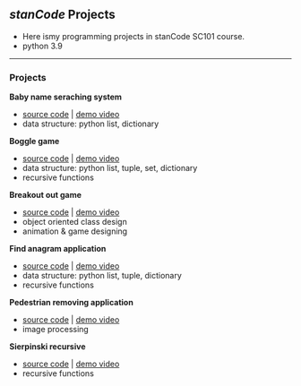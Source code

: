 
## _stanCode_ Projects
- Here ismy programming projects in stanCode SC101 course.
- python 3.9


---
### Projects

**Baby name seraching system**
- [source code](https://github.com/surfsunx/stanCodeProjects/tree/main/baby_name_searching_system) | [demo video](https://www.youtube.com/watch?v=9JIc0CZwsa4&list=PL6FWNwNPGCE56gP3lxhYPLoUbqE_unUiP&index=4)
- data structure: python list, dictionary

**Boggle game**
- [source code](https://github.com/surfsunx/stanCodeProjects/tree/main/boggle_game_solver) | [demo video](https://www.youtube.com/watch?v=gbLlbpOppzA&list=PL6FWNwNPGCE56gP3lxhYPLoUbqE_unUiP&index=3)
- data structure: python list, tuple, set, dictionary
- recursive functions

**Breakout out game**
- [source code](https://github.com/surfsunx/stanCodeProjects/tree/main/break_out_game) | [demo video](https://www.youtube.com/watch?v=o63KPoIXJS4&list=PL6FWNwNPGCE56gP3lxhYPLoUbqE_unUiP&index=1)
- object oriented class design
- animation & game designing

**Find anagram application**
- [source code](https://github.com/surfsunx/stanCodeProjects/tree/main/find_anagram) | [demo video](https://drive.google.com/file/d/11rpaFW1OtkK1mxBQUwLScB4xgwA7M45v/view?usp=drive_link)
- data structure: python list, tuple, dictionary
- recursive functions

**Pedestrian removing application**
- [source code](https://github.com/surfsunx/stanCodeProjects/tree/main/pedestrian_removing_application) | [demo video](https://www.youtube.com/watch?v=qy8tyEdPoJc&list=PL6FWNwNPGCE56gP3lxhYPLoUbqE_unUiP&index=2)
- image processing

**Sierpinski recursive**
- [source code](https://github.com/surfsunx/stanCodeProjects/tree/main/sierpinski_recursive) | [demo video](https://drive.google.com/file/d/1PqCyZuTHdGlO0yLLNVEu9upR9PF7fE_5/view?usp=sharing)
- recursive functions
